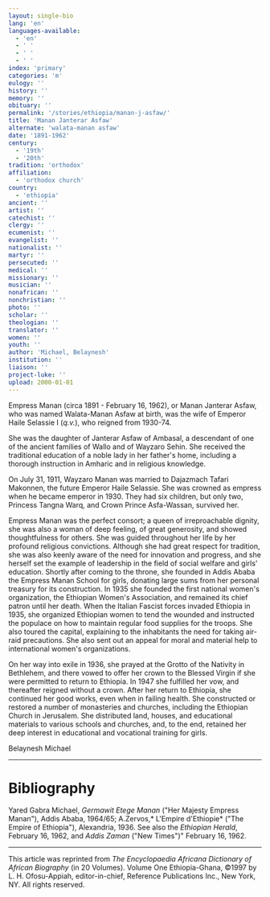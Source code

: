 ```yaml
---
layout: single-bio
lang: 'en'
languages-available:
  - 'en'
  - ' '
  - ' '
  - ' '
index: 'primary'
categories: 'm'
eulogy: ''
history: ''
memory: ''
obituary: ''
permalink: '/stories/ethiopia/manan-j-asfaw/'
title: 'Manan Janterar Asfaw'
alternate: 'walata-manan asfaw'
date: '1891-1962'
century:
  - '19th'
  - '20th'
tradition: 'orthodox'
affiliation:
  - 'orthodox church'
country:
  - 'ethiopia'
ancient: ''
artist: ''
catechist: ''
clergy: ''
ecumenist: ''
evangelist: ''
nationalist: ''
martyr: ''
persecuted: ''
medical: ''
missionary: ''
musician: ''
nonafrican: ''
nonchristian: ''
photo: ''
scholar: ''
theologian: ''
translator: ''
women: ''
youth: ''
author: 'Michael, Belaynesh'
institution: ''
liaison: ''
project-luke: ''
upload: 2000-01-01
---
```



Empress Manan (circa 1891 - February 16, 1962), or Manan Janterar Asfaw, who was named Walata-Manan Asfaw at birth, was the wife of Emperor Haile Selassie I (*q.v.*), who reigned from 1930-74.

She was the daughter of Janterar Asfaw of Ambasal, a descendant of one of the ancient families of Wallo and of Wayzaro Sehin. She received the traditional education of a noble lady in her father's home, including a thorough instruction in Amharic and in religious knowledge.

On July 31, 1911, Wayzaro Manan was married to Dajazmach Tafari Makonnen, the future Emperor Haile Selassie. She was crowned as empress when he became emperor in 1930. They had six children, but only two, Princess Tangna Warq, and Crown Prince Asfa-Wassan, survived her.

Empress Manan was the perfect consort; a queen of irreproachable dignity, she was also a woman of deep feeling, of great generosity, and showed thoughtfulness for others. She was guided throughout her life by her profound religious convictions. Although she had great respect for tradition, she was also keenly aware of the need for innovation and progress, and she herself set the example of leadership in the field of social welfare and girls' education. Shortly after coming to the throne, she founded in Addis Ababa the Empress Manan School for girls, donating large sums from her personal treasury for its construction. In 1935 she founded the first national women's organization, the Ethiopian Women's Association, and remained its chief patron until her death. When the Italian Fascist forces invaded Ethiopia in 1935, she organized Ethiopian women to tend the wounded and instructed the populace on how to maintain regular food supplies for the troops. She also toured the capital, explaining to the inhabitants the need for taking air-raid precautions. She also sent out an appeal for moral and material help to international women's organizations.

On her way into exile in 1936, she prayed at the Grotto of the Nativity in Bethlehem, and there vowed to offer her crown to the Blessed Virgin if she were permitted to return to Ethiopia. In 1947 she fulfilled her vow, and thereafter reigned without a crown. After her return to Ethiopia, she continued her good works, even when in failing health. She constructed or restored a number of monasteries and churches, including the Ethiopian Church in Jerusalem. She distributed land, houses, and educational materials to various schools and churches, and, to the end, retained her deep interest in educational and vocational training for girls.

Belaynesh Michael

---

# Bibliography

Yared Gabra Michael, *Germawit Etege Manan* ("Her Majesty Empress Manan"), Addis Ababa, 1964/65; A.Zervos,* L'Empire d'Ethiopie* ("The Empire of Ethiopia"), Alexandria, 1936. See also the *Ethiopian Herald*, February 16, 1962, and *Addis Zaman* ("New Times")" February 16, 1962.

---

This article was reprinted from *The Encyclopaedia Africana Dictionary of African Biography* (in 20 Volumes). Volume One Ethiopia-Ghana, &copy;1997 by L. H. Ofosu-Appiah, editor-in-chief, Reference Publications Inc., New York, NY. All rights reserved.